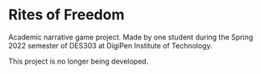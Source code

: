 # Rites of Freedom
 Academic narrative game project. Made by one student during the Spring 2022 semester of DES303 at DigiPen Institute of Technology.

This project is no longer being developed.
